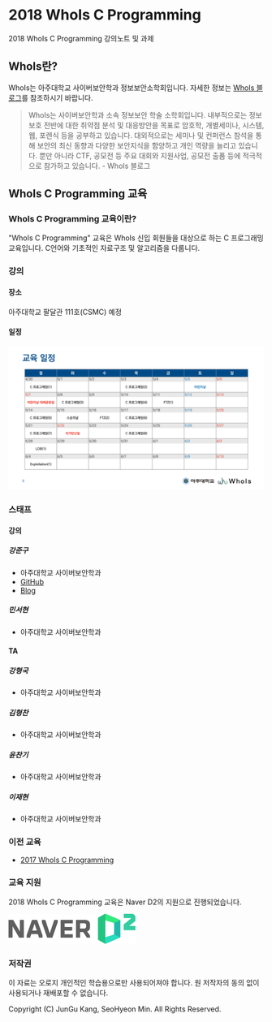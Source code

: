 # 2018 WhoIs C Programming

2018 WhoIs C Programming 강의노트 및 과제

## WhoIs란?

WhoIs는 아주대학교 사이버보안학과 정보보안소학회입니다. 자세한 정보는 [WhoIs 블로그](https://ajou-whois.github.io)를 참조하시기 바랍니다.

> WhoIs는 사이버보안학과 소속 정보보안 학술 소학회입니다.
내부적으로는 정보보호 전반에 대한 취약점 분석 및 대응방안을 목표로 암호학, 개별세미나, 시스템, 웹, 포렌식 등을 공부하고 있습니다.
대외적으로는 세미나 및 컨퍼런스 참석을 통해 보안의 최신 동향과 다양한 보안지식을 함양하고 개인 역량을 늘리고 있습니다.
뿐만 아니라 CTF, 공모전 등 주요 대회와 지원사업, 공모전 출품 등에 적극적으로 참가하고 있습니다. - WhoIs 블로그

## WhoIs C Programming 교육

### WhoIs C Programming 교육이란?

"WhoIs C Programming" 교육은 WhoIs 신입 회원들을 대상으로 하는 C 프로그래밍 교육입니다. C언어와 기초적인 자료구조 및 알고리즘을 다룹니다.

### 강의

#### 장소

아주대학교 팔달관 111호(CSMC) 예정

#### 일정

![Lecture Schedule](https://github.com/ajou-whois/2018-c-programming-lecture/blob/master/etc/lecture_schedule.png)

### 스태프

#### 강의

##### 강준구

* 아주대학교 사이버보안학과
* [GitHub](https://github.com/chr0m3)
* [Blog](https://blog.chr0m3.me)

##### 민서현

* 아주대학교 사이버보안학과

#### TA

##### 강형국

* 아주대학교 사이버보안학과

##### 김형찬

* 아주대학교 사이버보안학과

##### 윤찬기

* 아주대학교 사이버보안학과

##### 이재현

* 아주대학교 사이버보안학과

### 이전 교육

* [2017 WhoIs C Programming](https://github.com/chr0m3/whois-c-programming)

### 교육 지원

2018 WhoIs C Programming 교육은 Naver D2의 지원으로 진행되었습니다.

<img src="https://github.com/ajou-whois/2018-c-programming-lecture/blob/master/etc/naver_d2_logo.png" alt="Naver D2 Logo" width="250px">

### 저작권

이 자료는 오로지 개인적인 학습용으로만 사용되어져야 합니다.
원 저작자의 동의 없이 사용되거나 재배포할 수 없습니다.

Copyright (C) JunGu Kang, SeoHyeon Min. All Rights Reserved.

